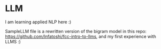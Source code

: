 # LLM
I am learning applied NLP here :) 

SampleLLM file is a rewritten version of the bigram model in this repo: https://github.com/Infatoshi/fcc-intro-to-llms, and my first experience with LLMS :)
